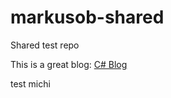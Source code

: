 # markusob-shared

Shared test repo

This is a great blog: [C# Blog](https://csharp.christiannagel.com)

test michi
